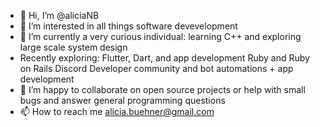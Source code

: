 - 👋 Hi, I’m @aliciaNB
- 👀 I’m interested in all things software devevelopment
- 🌱 I’m currently a very curious individual: learning C++ and exploring large scale system design 
-    Recently exploring: Flutter, Dart, and app development 
                         Ruby and Ruby on Rails
                         Discord Developer community and bot automations + app development 
- 💞️ I’m happy to collaborate on open source projects or help with small bugs and answer general programming questions 
- 📫 How to reach me alicia.buehner@gmail.com

<!---
aliciaNB/aliciaNB is a ✨ special ✨ repository because its `README.md` (this file) appears on your GitHub profile.
You can click the Preview link to take a look at your changes.
--->
